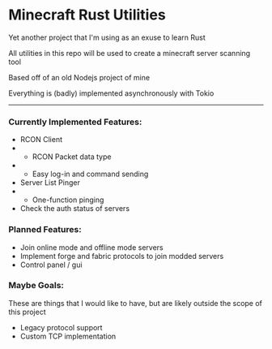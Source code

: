 # Minecraft Rust Utilities

Yet another project that I'm using as an exuse to learn Rust

All utilities in this repo will be used to create a minecraft server scanning tool

Based off of an old Nodejs project of mine

Everything is (badly) implemented asynchronously with Tokio

---

### Currently Implemented Features:

-   RCON Client
-   -   RCON Packet data type
-   -   Easy log-in and command sending
-   Server List Pinger
-   -   One-function pinging
-   Check the auth status of servers

### Planned Features:

-   Join online mode and offline mode servers
-   Implement forge and fabric protocols to join modded servers
-   Control panel / gui

### Maybe Goals:

These are things that I would like to have, but are likely outside the scope of this project

-   Legacy protocol support
-   Custom TCP implementation
